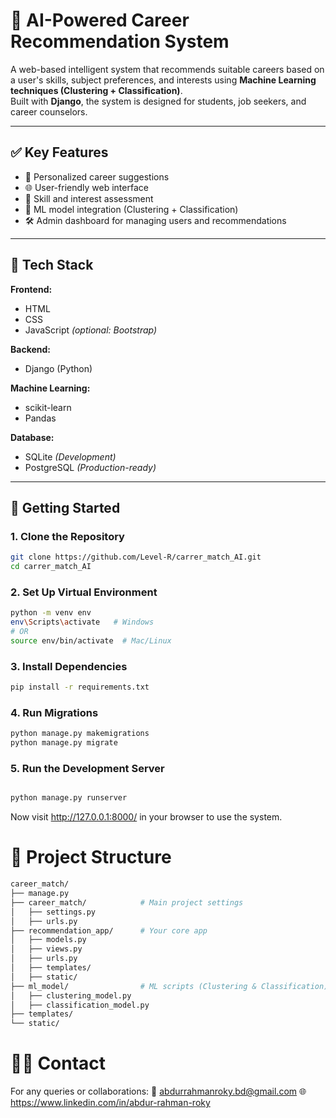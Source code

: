 # 🧠 AI-Powered Career Recommendation System

A web-based intelligent system that recommends suitable careers based on a user's skills, subject preferences, and interests using **Machine Learning techniques (Clustering + Classification)**.  
Built with **Django**, the system is designed for students, job seekers, and career counselors.

---

## ✅ Key Features

- 🎯 Personalized career suggestions  
- 🌐 User-friendly web interface  
- 🧮 Skill and interest assessment  
- 🤖 ML model integration (Clustering + Classification)  
- 🛠️ Admin dashboard for managing users and recommendations  

---

## 🔧 Tech Stack

**Frontend:**  
- HTML  
- CSS  
- JavaScript *(optional: Bootstrap)*

**Backend:**  
- Django (Python)

**Machine Learning:**  
- scikit-learn  
- Pandas

**Database:**  
- SQLite *(Development)*  
- PostgreSQL *(Production-ready)*

---

## 🚀 Getting Started

### 1. Clone the Repository

```bash
git clone https://github.com/Level-R/carrer_match_AI.git
cd carrer_match_AI
```
### 2. Set Up Virtual Environment

```bash
python -m venv env
env\Scripts\activate   # Windows
# OR
source env/bin/activate  # Mac/Linux
```
### 3. Install Dependencies
```bash
pip install -r requirements.txt
```

### 4. Run Migrations

```bash
python manage.py makemigrations
python manage.py migrate
```

### 5. Run the Development Server

```bash

python manage.py runserver
```
Now visit http://127.0.0.1:8000/ in your browser to use the system.

# 📁 Project Structure

```bash
career_match/
├── manage.py
├── career_match/            # Main project settings
│   ├── settings.py
│   ├── urls.py
├── recommendation_app/      # Your core app
│   ├── models.py
│   ├── views.py
│   ├── urls.py
│   ├── templates/
│   ├── static/
├── ml_model/                # ML scripts (Clustering & Classification)
│   ├── clustering_model.py
│   ├── classification_model.py
├── templates/
└── static/
```

# 🙋‍♂️ Contact
For any queries or collaborations:
📧 abdurrahmanroky.bd@gmail.com
🌐 https://www.linkedin.com/in/abdur-rahman-roky

